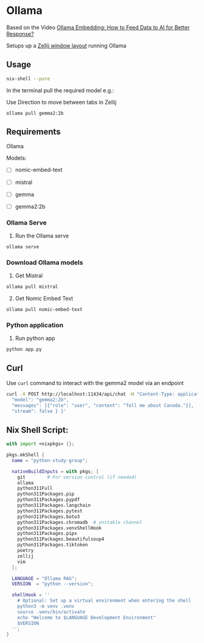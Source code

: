 # Ollama 

Based on the Video [Ollama Embedding: How to Feed Data to AI for Better Response?](https://www.youtube.com/watch?v=jENqvjpkwmw)

Setups up a [Zellij window layout](https://zellij.dev/documentation/creating-a-layout) running Ollama 

## Usage

```bash
nix-shell --pure
```

In the terminal pull the required model e.g.:

Use <ALT> Direction to move between tabs in Zellij

```
ollama pull gemma2:2b
```

## Requirements

Ollama

Models:

- [ ] nomic-embed-text
- [ ] mistral
- [ ] gemma
- [ ] gemma2:2b


### Ollama Serve

1. Run the Ollama serve
```bash
ollama serve
```

### Download Ollama models

1. Get Mistral
```bash
ollama pull mistral
```

2. Get Nomic Embed Text
```bash
ollama pull nomic-embed-text
```


### Python application

1. Run python app
```bash
python app.py
``` 

## Curl

Use `curl` command to interact with the gemma2 model via an endpoint

```bash
curl -X POST http://localhost:11434/api/chat -H "Content-Type: application/json" -d '{
  "model": "gemma2:2b",
  "messages": [{"role": "user", "content": "Tell me about Canada."}],
  "stream": false } }'
```

## Nix Shell Script:

```nix
with import <nixpkgs> {};

pkgs.mkShell {
  name = "python-study-group";

  nativeBuildInputs = with pkgs; [
    git        # For version control (if needed)
    ollama
    python311Full   
    python311Packages.pip
    python311Packages.pypdf
    python311Packages.langchain
    python311Packages.pytest
    python311Packages.boto3
    python311Packages.chromadb  # unstable channel
    python311Packages.venvShellHook
    python311Packages.pipx
    python311Packages.beautifulsoup4
    python311Packages.tiktoken
    poetry
    zellij
    vim
  ];

  LANGUAGE = "Ollama RAG";
  VERSION  = "python --version";

  shellHook = ''
    # Optional: Set up a virtual environment when entering the shell
    python3 -m venv .venv
    source .venv/bin/activate
    echo "Welcome to $LANGUAGE Development Environment"
    $VERSION
  '';
}
```
